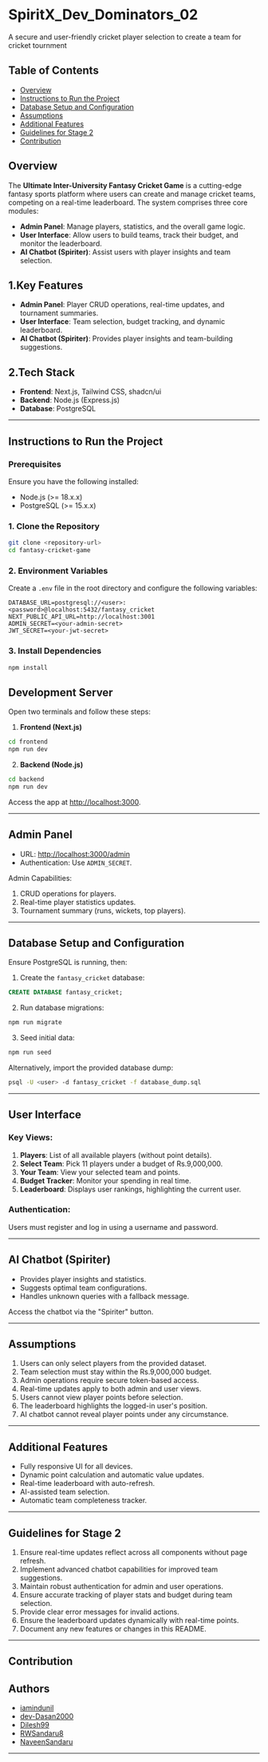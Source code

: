 # SpiritX_Dev_Dominators_02
  A secure and user-friendly cricket player selection to create a team for cricket tournment

## Table of Contents
- [Overview](#overview)
- [Instructions to Run the Project](#instructions-to-run-the-project)
- [Database Setup and Configuration](#database-setup-and-configuration)
- [Assumptions](#assumptions)
- [Additional Features](#additional-features)
- [Guidelines for Stage 2](#guidelines-for-stage-2)
- [Contribution](#contribution)

## Overview
The **Ultimate Inter-University Fantasy Cricket Game** is a cutting-edge fantasy sports platform where users can create and manage cricket teams, competing on a real-time leaderboard. The system comprises three core modules:

- **Admin Panel**: Manage players, statistics, and the overall game logic.
- **User Interface**: Allow users to build teams, track their budget, and monitor the leaderboard.
- **AI Chatbot (Spiriter)**: Assist users with player insights and team selection.

## 1.Key Features
- **Admin Panel**: Player CRUD operations, real-time updates, and tournament summaries.
- **User Interface**: Team selection, budget tracking, and dynamic leaderboard.
- **AI Chatbot (Spiriter)**: Provides player insights and team-building suggestions.

## 2.Tech Stack
- **Frontend**: Next.js, Tailwind CSS, shadcn/ui
- **Backend**: Node.js (Express.js)
- **Database**: PostgreSQL

---

## Instructions to Run the Project

### Prerequisites
Ensure you have the following installed:
- Node.js (>= 18.x.x)
- PostgreSQL (>= 15.x.x)

### 1. Clone the Repository
```bash
git clone <repository-url>
cd fantasy-cricket-game
```

### 2. Environment Variables
Create a `.env` file in the root directory and configure the following variables:

```env
DATABASE_URL=postgresql://<user>:<password>@localhost:5432/fantasy_cricket
NEXT_PUBLIC_API_URL=http://localhost:3001
ADMIN_SECRET=<your-admin-secret>
JWT_SECRET=<your-jwt-secret>
```

### 3. Install Dependencies
```bash
npm install
```

##  Development Server

Open two terminals and follow these steps:

1. **Frontend (Next.js)**

```bash
cd frontend
npm run dev
```
2. **Backend (Node.js)**

```bash
cd backend
npm run dev
```

Access the app at [http://localhost:3000](http://localhost:3000).

---

## Admin Panel

- URL: [http://localhost:3000/admin](http://localhost:3000/admin)
- Authentication: Use `ADMIN_SECRET`.

Admin Capabilities:
1. CRUD operations for players.
2. Real-time player statistics updates.
3. Tournament summary (runs, wickets, top players).

---

## Database Setup and Configuration
Ensure PostgreSQL is running, then:

1. Create the `fantasy_cricket` database:

```sql
CREATE DATABASE fantasy_cricket;
```

2. Run database migrations:
```bash
npm run migrate
```

3. Seed initial data:
```bash
npm run seed
```

Alternatively, import the provided database dump:
```bash
psql -U <user> -d fantasy_cricket -f database_dump.sql
```

---

## User Interface

### Key Views:
1. **Players**: List of all available players (without point details).
2. **Select Team**: Pick 11 players under a budget of Rs.9,000,000.
3. **Your Team**: View your selected team and points.
4. **Budget Tracker**: Monitor your spending in real time.
5. **Leaderboard**: Displays user rankings, highlighting the current user.

### Authentication:
Users must register and log in using a username and password.

---

##  AI Chatbot (Spiriter)
- Provides player insights and statistics.
- Suggests optimal team configurations.
- Handles unknown queries with a fallback message.

Access the chatbot via the "Spiriter" button.

---

## Assumptions
1. Users can only select players from the provided dataset.
2. Team selection must stay within the Rs.9,000,000 budget.
3. Admin operations require secure token-based access.
4. Real-time updates apply to both admin and user views.
5. Users cannot view player points before selection.
6. The leaderboard highlights the logged-in user's position.
7. AI chatbot cannot reveal player points under any circumstance.

---

## Additional Features
- Fully responsive UI for all devices.
- Dynamic point calculation and automatic value updates.
- Real-time leaderboard with auto-refresh.
- AI-assisted team selection.
- Automatic team completeness tracker.

---

## Guidelines for Stage 2
1. Ensure real-time updates reflect across all components without page refresh.
2. Implement advanced chatbot capabilities for improved team suggestions.
3. Maintain robust authentication for admin and user operations.
4. Ensure accurate tracking of player stats and budget during team selection.
5. Provide clear error messages for invalid actions.
6. Ensure the leaderboard updates dynamically with real-time points.
7. Document any new features or changes in this README.

---

## Contribution
## Authors

- [iamindunil](https://www.github.com/imaindunil)
- [dev-Dasan2000](https://www.github.com/dev-Dasan2000)
- [Dilesh99](https://www.github.com/Dilesh99)
- [RWSandaru8](https://www.github.com/RWsandaru8)
- [NaveenSandaru](https://www.github.com/NaveenSandaru)

---






